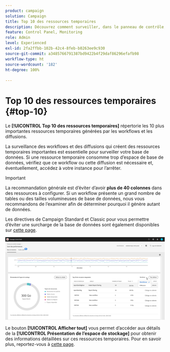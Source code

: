 ```yaml
---
product: campaign
solution: Campaign
title: Top 10 des ressources temporaires
description: Découvrez comment surveiller, dans le panneau de contrôle, les 10 ressources temporaires les plus importantes générées par les workflows et les diffusions de votre base de données Campaign.
feature: Control Panel, Monitoring
role: Admin
level: Experienced
exl-id: 2fa2ffbb-102b-42c4-8feb-b0263ee9c930
source-git-commit: a3485766791387bd9422b4f29daf86296efafb98
workflow-type: ht
source-wordcount: '182'
ht-degree: 100%

---
```


# Top 10 des ressources temporaires {#top-10}

Le **[!UICONTROL Top 10 des ressources temporaires]** répertorie les 10 plus importantes ressources temporaires générées par les workflows et les diffusions.

La surveillance des workflows et des diffusions qui créent des ressources temporaires importantes est essentielle pour surveiller votre base de données. Si une ressource temporaire consomme trop d’espace de base de données, vérifiez que ce workflow ou cette diffusion est nécessaire et, éventuellement, accédez à votre instance pour l’arrêter.

>[!IMPORTANT]
>
>La recommandation générale est d’éviter d’avoir **plus de 40 colonnes** dans des ressources à configurer. Si un workflow présente un grand nombre de tables ou des tailles volumineuses de base de données, nous vous recommandons de l’examiner afin de déterminer pourquoi il génère autant de données.
>
>Les directives de Campaign Standard et Classic pour vous permettre d’éviter une surcharge de la base de données sont également disponibles sur [cette page](database-preventing-overload.md).

![](assets/database-top10.png)

Le bouton **[!UICONTROL Afficher tout]** vous permet d’accéder aux détails de la **[!UICONTROL Présentation de l’espace de stockage]** pour obtenir des informations détaillées sur ces ressources temporaires. Pour en savoir plus, reportez-vous à [cette page](database-storage-overview.md).
